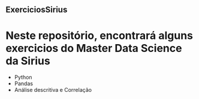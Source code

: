 ## ExerciciosSirius
# Neste repositório, encontrará alguns exercicios do Master Data Science da Sirius
- Python
- Pandas
- Análise descritiva e Correlação
